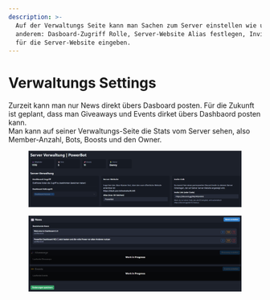 ```yaml
---
description: >-
  Auf der Verwaltungs Seite kann man Sachen zum Server einstellen wie unter
  anderem: Dasboard-Zugriff Rolle, Server-Website Alias festlegen, Invite-Link
  für die Server-Website eingeben.
---
```


# Verwaltungs Settings

Zurzeit kann man nur News direkt übers Dasboard posten. Für die Zukunft ist geplant, dass man Giveaways und Events dirket übers Dashbaord posten kann.\
Man kann auf seiner Verwaltungs-Seite die Stats vom Server sehen, also Member-Anzahl, Bots, Boosts und den Owner.

<figure><img src="../.gitbook/assets/chrome_crBOU6i6GY.png" alt=""><figcaption></figcaption></figure>

<figure><img src="../.gitbook/assets/chrome_aT6tSdxOKO.png" alt=""><figcaption></figcaption></figure>
